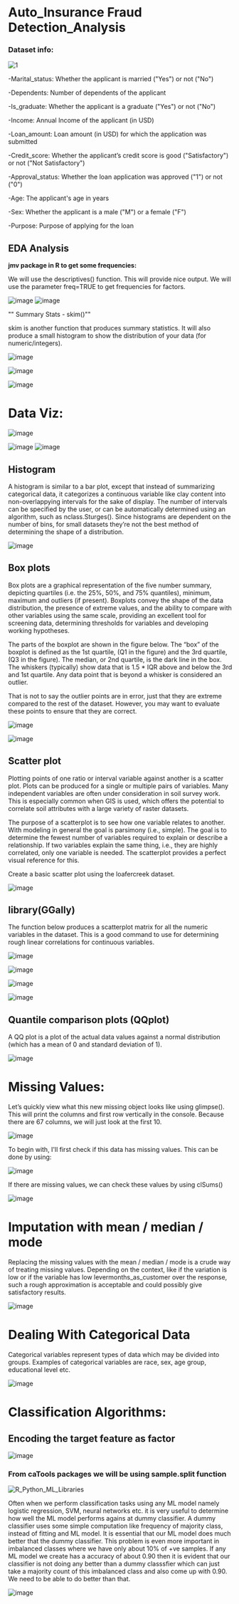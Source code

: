 # Auto_Insurance Fraud Detection_Analysis

### Dataset info:

![1](https://user-images.githubusercontent.com/92646311/201808224-785e00e4-eaa5-4d03-b633-7af74c7440c1.png)


-Marital_status: Whether the applicant is married ("Yes") or not ("No")

-Dependents: Number of dependents of the applicant

-Is_graduate: Whether the applicant is a graduate ("Yes") or not ("No")

-Income: Annual Income of the applicant (in USD)

-Loan_amount: Loan amount (in USD) for which the application was submitted

-Credit_score: Whether the applicant’s credit score is good ("Satisfactory") or not ("Not Satisfactory")

-Approval_status: Whether the loan application was approved ("1") or not ("0")

-Age: The applicant's age in years

-Sex: Whether the applicant is a male ("M") or a female ("F")

-Purpose: Purpose of applying for the loan

## EDA Analysis

**jmv package in R to get some frequencies:**

We will use the descriptives() function. This will provide nice output. We will use the parameter freq=TRUE to get frequencies for factors.

![image](https://user-images.githubusercontent.com/92646311/201808599-0c3cff45-1f6d-4163-ab4c-4a4057f3f5ea.png)
![image](https://user-images.githubusercontent.com/92646311/201808770-49ef0a93-8026-4ebd-b6c5-c8a4029df7e1.png)

"" Summary Stats - skim()""

skim is another function that produces summary statistics. It will also produce a small histogram to show the distribution of your data (for numeric/integers).

![image](https://user-images.githubusercontent.com/92646311/201809636-44cad497-6ae3-4dab-bda8-be9eb59e4770.png)

![image](https://user-images.githubusercontent.com/92646311/201809688-123cab53-db48-4023-879e-88d42f79164b.png)

![image](https://user-images.githubusercontent.com/92646311/201809718-ae49b875-7e25-434a-bd01-441eb91ccf22.png)

# Data Viz:

![image](https://user-images.githubusercontent.com/92646311/201809811-382ad16a-cde9-4b40-b54c-0bece7682bea.png)

![image](https://user-images.githubusercontent.com/92646311/201809972-a35ec069-5382-477c-a68d-629c67706ec6.png)
![image](https://user-images.githubusercontent.com/92646311/201809998-73b9cd7d-0ef4-40ca-bc72-a3f91ee2a323.png)

##  Histogram
A histogram is similar to a bar plot, except that instead of summarizing categorical data, it categorizes a continuous variable like clay content into non-overlappying intervals for the sake of display. The number of intervals can be specified by the user, or can be automatically determined using an algorithm, such as nclass.Sturges(). Since histograms are dependent on the number of bins, for small datasets they’re not the best method of determining the shape of a distribution.

![image](https://user-images.githubusercontent.com/92646311/201810116-334bcf2f-7819-41c8-b9c7-b2df32f79bbb.png)

##  Box plots
Box plots are a graphical representation of the five number summary, depicting quartiles (i.e. the 25%, 50%, and 75% quantiles), minimum, maximum and outliers (if present). Boxplots convey the shape of the data distribution, the presence of extreme values, and the ability to compare with other variables using the same scale, providing an excellent tool for screening data, determining thresholds for variables and developing working hypotheses.

The parts of the boxplot are shown in the figure below. The “box” of the boxplot is defined as the 1st quartile, (Q1 in the figure) and the 3rd quartile, (Q3 in the figure). The median, or 2nd quartile, is the dark line in the box. The whiskers (typically) show data that is 1.5 * IQR above and below the 3rd and 1st quartile. Any data point that is beyond a whisker is considered an outlier.

That is not to say the outlier points are in error, just that they are extreme compared to the rest of the dataset. However, you may want to evaluate these points to ensure that they are correct.

![image](https://user-images.githubusercontent.com/92646311/201810218-59d40f93-bf7c-4920-b2ea-33f06bf0af28.png)

![image](https://user-images.githubusercontent.com/92646311/201810243-66787381-af35-4bea-842f-76b5aa7d3082.png)

##  Scatter plot 
Plotting points of one ratio or interval variable against another is a scatter plot. Plots can be produced for a single or multiple pairs of variables. Many independent variables are often under consideration in soil survey work. This is especially common when GIS is used, which offers the potential to correlate soil attributes with a large variety of raster datasets.

The purpose of a scatterplot is to see how one variable relates to another. With modeling in general the goal is parsimony (i.e., simple). The goal is to determine the fewest number of variables required to explain or describe a relationship. If two variables explain the same thing, i.e., they are highly correlated, only one variable is needed. The scatterplot provides a perfect visual reference for this.

Create a basic scatter plot using the loafercreek dataset.

![image](https://user-images.githubusercontent.com/92646311/201810310-2090d7d1-195c-458e-8d55-82cae2669416.png)

## library(GGally)
The function below produces a scatterplot matrix for all the numeric variables in the dataset. This is a good command to use for determining rough linear correlations for continuous variables.

![image](https://user-images.githubusercontent.com/92646311/201810577-89e3607a-2ee5-46cf-b189-4e5e846c5cca.png)

![image](https://user-images.githubusercontent.com/92646311/201810602-26cf96d0-bc9c-4b81-97f1-75a31fa345b7.png)

![image](https://user-images.githubusercontent.com/92646311/201810688-fd4276f2-8fd5-4234-9d73-1239f48e7f00.png)

![image](https://user-images.githubusercontent.com/92646311/201810728-a480c55e-266d-4133-8a68-90a4a41784d1.png)

## Quantile comparison plots (QQplot)

A QQ plot is a plot of the actual data values against a normal distribution (which has a mean of 0 and standard deviation of 1).

![image](https://user-images.githubusercontent.com/92646311/201810879-e0cdd044-9328-4692-a082-2b75806fd647.png)

# Missing Values:

Let’s quickly view what this new missing object looks like using glimpse(). This will print the columns and first row vertically in the console. Because there are 67 columns, we will just look at the first 10.

![image](https://user-images.githubusercontent.com/92646311/201811324-745e4e90-f0ff-4703-afc6-16079c764d3d.png)

To begin with, I'll first check if this data has missing values. This can be done by using:

![image](https://user-images.githubusercontent.com/92646311/201811395-28237184-85f2-4be4-ad02-9595aa2a9997.png)

If there are missing values, we can check these values by using clSums()

![image](https://user-images.githubusercontent.com/92646311/201811469-0b6d7165-4a50-45f9-8a47-ee641c728f3b.png)

# Imputation with mean / median / mode

Replacing the missing values with the mean / median / mode is a crude way of treating missing values. Depending on the context, like if the variation is low or if the variable has low levermonths_as_customer over the response, such a rough approximation is acceptable and could possibly give satisfactory results.

![image](https://user-images.githubusercontent.com/92646311/201811588-7d818087-5bbd-4fc5-94f2-719b69b008e2.png)

# Dealing With Categorical Data

Categorical variables represent types of data which may be divided into groups. Examples of categorical variables are race, sex, age group, educational level etc.

![image](https://user-images.githubusercontent.com/92646311/201812049-65c7ab1d-3baf-44f1-abb4-1aab9c58f57a.png)

# Classification Algorithms:

## Encoding the target feature as factor

![image](https://user-images.githubusercontent.com/92646311/201812801-8a255670-7187-4e5b-ab80-d75bdec19f62.png)

###  From caTools packages we will be using sample.split function

![R_Python_ML_Libraries](https://user-images.githubusercontent.com/92646311/201812996-487e3998-df35-48b2-aa2b-cc629ee85cb5.png)


Often when we perform classification tasks using any ML model namely logistic regression, SVM, neural networks etc. it is very useful to determine how well the ML model performs agains at dummy classifier. A dummy classifier uses some simple computation like frequency of majority class, instead of fitting and ML model. It is essential that our ML model does much better that the dummy classifier. This problem is even more important in imbalanced classes where we have only about 10% of +ve samples. If any ML model we create has a accuracy of about 0.90 then it is evident that our classifier is not doing any better than a dummy classsfier which can just take a majority count of this imbalanced class and also come up with 0.90. We need to be able to do better than that.


![image](https://user-images.githubusercontent.com/92646311/201812463-70d4f540-2c6d-47b8-8012-bd440b8bbe5e.png)





